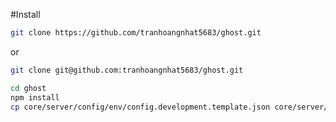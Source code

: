 #Install
```bash
git clone https://github.com/tranhoangnhat5683/ghost.git
```
or
```bash
git clone git@github.com:tranhoangnhat5683/ghost.git
```
```bash
cd ghost
npm install
cp core/server/config/env/config.development.template.json core/server/config/env/config.development.json
```
